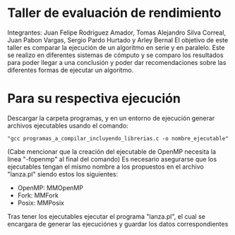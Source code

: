 # Taller de evaluación de rendimiento
Integrantes: Juan Felipe Rodriguez Amador, Tomas Alejandro Silva Correal, Juan Pabon Vargas, Sergio Pardo Hurtado y Arley Bernal
El objetivo de este taller es comparar la ejecución de un algoritmo en serie y en paralelo. Este se realizo en diferentes sistemas de cómputo y se comparo los resultados para poder llegar a una conclusión y poder dar recomendaciones sobre las diferentes formas de ejecutar un algoritmo.

# Para su respectiva ejecución
Descargar la carpeta programas, y en un entorno de ejecución generar archivos ejecutables usando el comando: 
    
    "gcc programas_a_compilar_incluyendo_librerias.c -o nombre_ejecutable"
(Cabe mencionar que la creación del ejecutable de OpenMP necesita la linea "-fopenmp" al final del comando)
Es necesario asegurarse que los ejecutables tengan el mismo nombre a los propuestos en el archivo "lanza.pl" siendo estos los siguientes:
  - OpenMP: MMOpenMP
  - Fork: MMFork
  - Posix: MMPosix

Tras tener los ejecutables ejecutar el programa "lanza.pl", el cual se encargara de generar las ejecuciónes y guardar los datos correspondientes
